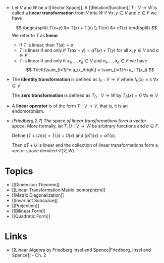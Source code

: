 * Let $V$ and $W$ be a [[Vector Space]]. A [[Relation|function]] $T:V\to W$ is called a **linear transformation** from $V$ into $W$ if $\forall x,y\in V$ and $c\in F$  we have
  
  $$
  \begin{split}
  T(x+y) &= T(x) + T(y) \\
  T(cx) &= cT(x)
  \end{split}
  $$
  We refer to $T$ as **linear**
	* If $T$ is linear, then $T(\emptyset) = \emptyset$ 
	* $T$ is linear if and only if $T(ax + y) = aT(x) + T(y)$ for all $x,y\in V$ and $a\in F$
	* $T$ is linear if and only if $x_1,\dots, x_n \in V$ and $a_1,\dots, a_n\in F$ we have
	  $$
	  T\left(\sum_{i=1}^n a_ix_i\right) = \sum_{i=1}^n a_i T(x_i)
	  $$
* The **identity transformation** is defined as $I_V : V\to V$ where $I_V(x) = x$ $\forall x\in V$ 
  
  The **zero transformation** is defined as $T_0 : V\to W$ by $T_0(x)=0$ $\forall x\in V$ 

* A **linear operator** is of the form $T:V\to V$, that is, it is an endomorphism.

* (*Friedberg 2.7*) *The space of linear transformations form a vector space*. More formally, let $T,U:V\to W$ be arbitrary functions and $a\in F$. 
  
  Define $(T+U)(x)=T(x) +U(x)$ and $(aT)(x) = aT(x)$. 
  
  Then $aT + U$ is linear and the collection of linear transformations form a vector space denoted $\mathcal{L} (V,W)$.

# Topics
* [[Dimension Theorem]]
* [[Linear Transformation Matrix Isomorphism]]
* [[Matrix Diagonalization]]
* [[Invariant Subspace]]
* [[Projection]]
* [[Bilinear Form]]
* [[Quadratic Form]]


[^oplus]: See [[Vector Sum and Direct Sum]]
# Links
* [[Linear Algebra by Friedberg Insel and Spence|Friedberg, Insel and Spence]] - Ch. 2